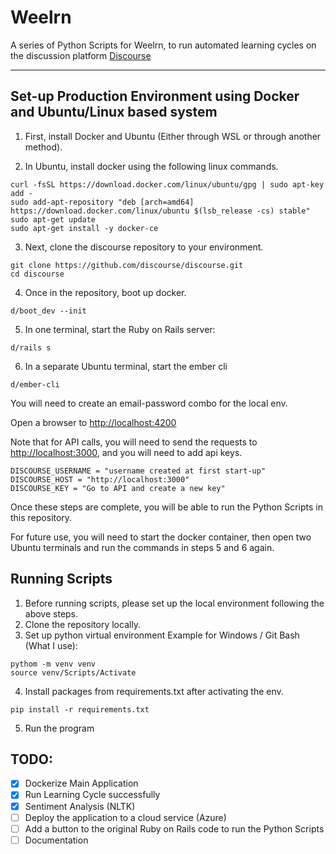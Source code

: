 # Weelrn

A series of Python Scripts for Weelrn, to run automated learning cycles on the discussion platform [Discourse](https://www.discourse.org)


---
## Set-up Production Environment using Docker and Ubuntu/Linux based system
1. First, install Docker and Ubuntu (Either through WSL or through another method).


2. In Ubuntu, install docker using the following linux commands.
```
curl -fsSL https://download.docker.com/linux/ubuntu/gpg | sudo apt-key add -
sudo add-apt-repository "deb [arch=amd64] https://download.docker.com/linux/ubuntu $(lsb_release -cs) stable"
sudo apt-get update
sudo apt-get install -y docker-ce
```

3. Next, clone the discourse repository to your environment.
```
git clone https://github.com/discourse/discourse.git
cd discourse
```

4. Once in the repository, boot up docker.
```
d/boot_dev --init
```

5. In one terminal, start the Ruby on Rails server:
```
d/rails s
```

6. In a separate Ubuntu terminal, start the ember cli
```
d/ember-cli
```
You will need to create an email-password combo for the local env.

Open a browser to [http://localhost:4200](http://localhost:4200)

Note that for API calls, you will need to send the requests to [http://localhost:3000](http://localhost:3000), and you will need to add api keys.
```
DISCOURSE_USERNAME = "username created at first start-up"
DISCOURSE_HOST = "http://localhost:3000"
DISCOURSE_KEY = "Go to API and create a new key"
```

Once these steps are complete, you will be able to run the Python Scripts in this repository.

For future use, you will need to start the docker container, then open two Ubuntu terminals and run the commands in steps 5 and 6 again.

## Running Scripts
1. Before running scripts, please set up the local environment following the above steps.
2. Clone the repository locally.
3. Set up python virtual environment
Example for Windows / Git Bash (What I use):
``` 
pythom -m venv venv
source venv/Scripts/Activate
```
4. Install packages from requirements.txt after activating the env.
```
pip install -r requirements.txt
```
5. Run the program


## TODO:
- [x] Dockerize Main Application
- [x] Run Learning Cycle successfully
- [x] Sentiment Analysis (NLTK)
- [ ] Deploy the application to a cloud service (Azure)
- [ ] Add a button to the original Ruby on Rails code to run the Python Scripts
- [ ] Documentation